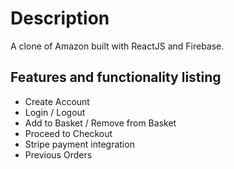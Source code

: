 # Description

A clone of Amazon built with ReactJS and Firebase. 

## Features and functionality listing

- Create Account
- Login / Logout
- Add to Basket / Remove from Basket
- Proceed to Checkout
- Stripe payment integration
- Previous Orders
